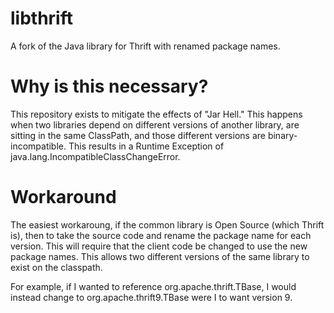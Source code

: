 libthrift
=========

A fork of the Java library for Thrift with renamed package names.

Why is this necessary?
=============================
This repository exists to mitigate the effects of "Jar Hell." 
This happens when two libraries depend on different versions of another library, 
are sitting in the same ClassPath, and those different versions are binary-incompatible. 
This results in a Runtime Exception of java.lang.IncompatibleClassChangeError.

Workaround
======================
The easiest workaroung, if the common library is Open Source (which Thrift is), then
to take the source code and rename the package name for each version. This will require
that the client code be changed to use the new package names. This allows two different
versions of the same library to exist on the classpath.

For example, if I wanted to reference org.apache.thrift.TBase, I would instead change to
org.apache.thrift9.TBase were I to want version 9.
